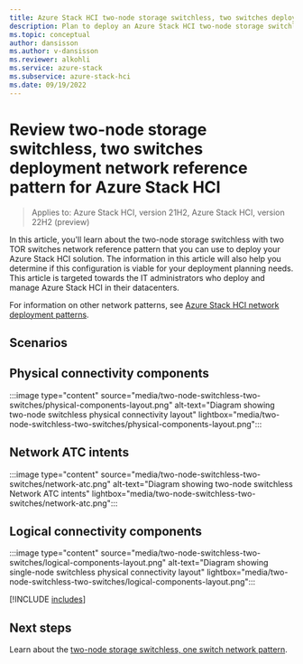 ```yaml
---
title: Azure Stack HCI two-node storage switchless, two switches deployment network reference pattern
description: Plan to deploy an Azure Stack HCI two-node storage switchless, two switches network reference pattern.
ms.topic: conceptual
author: dansisson
ms.author: v-dansisson
ms.reviewer: alkohli
ms.service: azure-stack
ms.subservice: azure-stack-hci
ms.date: 09/19/2022
---
```


# Review two-node storage switchless, two switches deployment network reference pattern for Azure Stack HCI

> Applies to: Azure Stack HCI, version 21H2, Azure Stack HCI, version 22H2 (preview)

In this article, you'll learn about the two-node storage switchless with two TOR switches network reference pattern that you can use to deploy your Azure Stack HCI solution. The information in this article will also help you determine if this configuration is viable for your deployment planning needs. This article is targeted towards the IT administrators who deploy and manage Azure Stack HCI in their datacenters.

For information on other network patterns, see [Azure Stack HCI network deployment patterns](choose-network-pattern.md).

## Scenarios

## Physical connectivity components

:::image type="content" source="media/two-node-switchless-two-switches/physical-components-layout.png" alt-text="Diagram showing two-node switchless physical connectivity layout" lightbox="media/two-node-switchless-two-switches/physical-components-layout.png":::

## Network ATC intents

:::image type="content" source="media/two-node-switchless-two-switches/network-atc.png" alt-text="Diagram showing two-node switchless Network ATC intents" lightbox="media/two-node-switchless-two-switches/network-atc.png":::

## Logical connectivity components

:::image type="content" source="media/two-node-switchless-two-switches/logical-components-layout.png" alt-text="Diagram showing single-node switchless physical connectivity layout" lightbox="media/two-node-switchless-two-switches/logical-components-layout.png":::

[!INCLUDE [includes](includes/two-node-include.md)]

## Next steps

Learn about the [two-node storage switchless, one switch network pattern](two-node-switchless-single-switch.md).